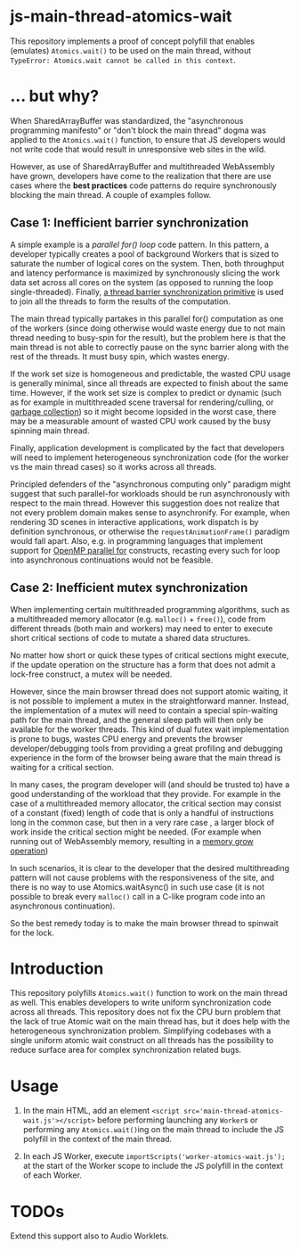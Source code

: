 # js-main-thread-atomics-wait

This repository implements a proof of concept polyfill that enables (emulates) `Atomics.wait()` to be used on the main thread, without `TypeError: Atomics.wait cannot be called in this context`.

# ... but why?

When SharedArrayBuffer was standardized, the "asynchronous programming manifesto" or "don't block the main thread" dogma was applied to the `Atomics.wait()` function, to ensure that JS developers would not write code that would result in unresponsive web sites in the wild.

However, as use of SharedArrayBuffer and multithreaded WebAssembly have grown, developers have come to the realization that there are use cases where the **best practices** code patterns do require synchronously blocking the main thread. A couple of examples follow.

## Case 1: Inefficient barrier synchronization

A simple example is a *parallel for() loop* code pattern. In this pattern, a developer typically creates a pool of background Workers that is sized to saturate the number of logical cores on the system. Then, both throughput and latency performance is maximized by synchronously slicing the work data set across all cores on the system (as opposed to running the loop single-threaded). Finally, [a thread barrier synchronization primitive](https://en.wikipedia.org/wiki/Barrier_(computer_science)) is used to join all the threads to form the results of the computation.

The main thread typically partakes in this parallel for() computation as one of the workers (since doing otherwise would waste energy due to not main thread needing to busy-spin for the result), but the problem here is that the main thread is not able to correctly pause on the sync barrier along with the rest of the threads. It must busy spin, which wastes energy.

If the work set size is homogeneous and predictable, the wasted CPU usage is generally minimal, since all threads are expected to finish about the same time. However, if the work set size is complex to predict or dynamic (such as for example in multithreaded scene traversal for rendering/culling, or [garbage collection](https://github.com/juj/emgc)) so it might become lopsided in the worst case, there may be a measurable amount of wasted CPU work caused by the busy spinning main thread.

Finally, application development is complicated by the fact that developers will need to implement heterogeneous synchronization code (for the worker vs the main thread cases) so it works across all threads.

Principled defenders of the "asynchronous computing only" paradigm might suggest that such parallel-for workloads should be run asynchronously with respect to the main thread. However this suggestion does not realize that not every problem domain makes sense to asynchronify. For example, when rendering 3D scenes in interactive applications, work dispatch is by definition synchronous, or otherwise the `requestAnimationFrame()` paradigm would fall apart. Also, e.g. in programming languages that implement support for [OpenMP parallel for](https://learn.microsoft.com/en-us/cpp/parallel/openmp/reference/openmp-directives?view=msvc-170#parallel) constructs, recasting every such for loop into asynchronous continuations would not be feasible.

## Case 2: Inefficient mutex synchronization

When implementing certain multithreaded programming algorithms, such as a multithreaded memory allocator (e.g. `malloc()` + `free()`), code from different threads (both main and workers) may need to enter to execute short critical sections of code to mutate a shared data structures.

No matter how short or quick these types of critical sections might execute, if the update operation on the structure has a form that does not admit a lock-free construct, a mutex will be needed.

However, since the main browser thread does not support atomic waiting, it is not possible to implement a mutex in the straightforward manner. Instead, the implementation of a mutex will need to contain a special spin-waiting path for the main thread, and the general sleep path will then only be available for the worker threads. This kind of dual futex wait implementation is prone to bugs, wastes CPU energy and prevents the browser developer/debugging tools from providing a great profiling and debugging experience in the form of the browser being aware that the main thread is waiting for a critical section.

In many cases, the program developer will (and should be trusted to) have a good understanding of the workload that they provide. For example in the case of a multithreaded memory allocator, the critical section may consist of a constant (fixed) length of code that is only a handful of instructions long in the common case, but then in a very rare case , a larger block of work inside the critical section might be needed. (For example when running out of WebAssembly memory, resulting in a [memory grow operation](https://developer.mozilla.org/en-US/docs/WebAssembly/JavaScript_interface/Memory/grow))

In such scenarios, it is clear to the developer that the desired multithreading pattern will not cause problems with the responsiveness of the site, and there is no way to use Atomics.waitAsync() in such use case (it is not possible to break every `malloc()` call in a C-like program code into an asynchronous continuation).

So the best remedy today is to make the main browser thread to spinwait for the lock.

# Introduction

This repository polyfills `Atomics.wait()` function to work on the main thread as well. This enables developers to write uniform synchronization code across all threads. This repository does not fix the CPU burn problem that the lack of true Atomic wait on the main thread has, but it does help with the heterogeneous synchronization problem. Simplifying codebases with a single uniform atomic wait construct on all threads has the possibility to reduce surface area for complex synchronization related bugs.

# Usage

1. In the main HTML, add an element `<script src='main-thread-atomics-wait.js'></script>` before performing launching any `Worker`s or performing any `Atomics.wait()`ing on the main thread to include the JS polyfill in the context of the main thread.

2. In each JS Worker, execute `importScripts('worker-atomics-wait.js');` at the start of the Worker scope to include the JS polyfill in the context of each Worker.

# TODOs

Extend this support also to Audio Worklets.
